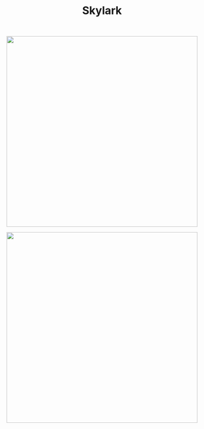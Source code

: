 <h1 align="center"> Skylark </h1> <br>
<p align="center">
  <img src = "https://user-images.githubusercontent.com/90696565/201510928-4cc53dff-0fb3-4609-a17d-2e4d6789a68c.png" width=500>
</p>
<p align="center">
  <img src = "https://user-images.githubusercontent.com/90696565/201510936-1e14bd57-6a29-4cbc-9808-e00c7038c1ce.png" width=500>
</p>

